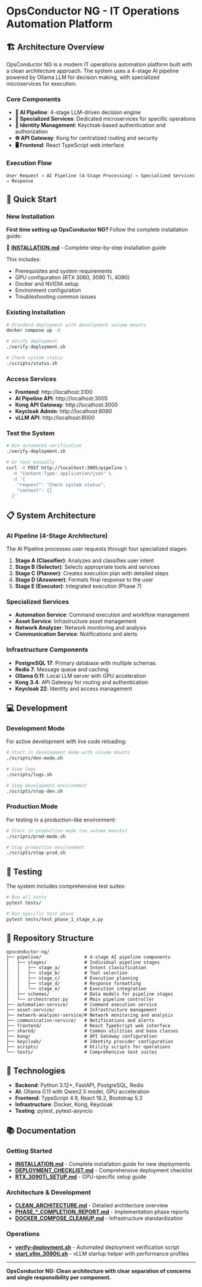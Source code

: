 # OpsConductor NG - IT Operations Automation Platform

## 🏗️ Architecture Overview

OpsConductor NG is a modern IT operations automation platform built with a clean architecture approach. The system uses a 4-stage AI pipeline powered by Ollama LLM for decision making, with specialized microservices for execution.

### Core Components

- **🧠 AI Pipeline**: 4-stage LLM-driven decision engine
- **🔧 Specialized Services**: Dedicated microservices for specific operations
- **🔐 Identity Management**: Keycloak-based authentication and authorization
- **🌐 API Gateway**: Kong for centralized routing and security
- **🖥️ Frontend**: React TypeScript web interface

### Execution Flow

```
User Request → AI Pipeline (4-Stage Processing) → Specialized Services → Response
```

## 🚀 Quick Start

### New Installation

**First time setting up OpsConductor NG?** Follow the complete installation guide:

📖 **[INSTALLATION.md](INSTALLATION.md)** - Complete step-by-step installation guide

This includes:
- Prerequisites and system requirements
- GPU configuration (RTX 3060, 3090 Ti, 4090)
- Docker and NVIDIA setup
- Environment configuration
- Troubleshooting common issues

### Existing Installation

```bash
# Standard deployment with development volume mounts
docker compose up -d

# Verify deployment
./verify-deployment.sh

# Check system status
./scripts/status.sh
```

### Access Services

- **Frontend**: http://localhost:3100
- **AI Pipeline API**: http://localhost:3005
- **Kong API Gateway**: http://localhost:3000
- **Keycloak Admin**: http://localhost:8090
- **vLLM API**: http://localhost:8000

### Test the System

```bash
# Run automated verification
./verify-deployment.sh

# Or test manually
curl -X POST http://localhost:3005/pipeline \
  -H "Content-Type: application/json" \
  -d '{
    "request": "Check system status",
    "context": {}
  }'
```

## 📋 System Architecture

### AI Pipeline (4-Stage Architecture)

The AI Pipeline processes user requests through four specialized stages:

1. **Stage A (Classifier)**: Analyzes and classifies user intent
2. **Stage B (Selector)**: Selects appropriate tools and services
3. **Stage C (Planner)**: Creates execution plan with detailed steps
4. **Stage D (Answerer)**: Formats final response to the user
5. **Stage E (Executor)**: Integrated execution (Phase 7)

### Specialized Services

- **Automation Service**: Command execution and workflow management
- **Asset Service**: Infrastructure asset management
- **Network Analyzer**: Network monitoring and analysis
- **Communication Service**: Notifications and alerts

### Infrastructure Components

- **PostgreSQL 17**: Primary database with multiple schemas
- **Redis 7**: Message queue and caching
- **Ollama 0.11**: Local LLM server with GPU acceleration
- **Kong 3.4**: API Gateway for routing and authentication
- **Keycloak 22**: Identity and access management

## 💻 Development

### Development Mode

For active development with live code reloading:

```bash
# Start in development mode with volume mounts
./scripts/dev-mode.sh

# View logs
./scripts/logs.sh

# Stop development environment
./scripts/stop-dev.sh
```

### Production Mode

For testing in a production-like environment:

```bash
# Start in production mode (no volume mounts)
./scripts/prod-mode.sh

# Stop production environment
./scripts/stop-prod.sh
```

## 🧪 Testing

The system includes comprehensive test suites:

```bash
# Run all tests
pytest tests/

# Run specific test phase
pytest tests/test_phase_1_stage_a.py
```

## 📁 Repository Structure

```
opsconductor-ng/
├── pipeline/                # 4-stage AI pipeline components
│   ├── stages/              # Individual pipeline stages
│   │   ├── stage_a/         # Intent classification
│   │   ├── stage_b/         # Tool selection
│   │   ├── stage_c/         # Execution planning
│   │   ├── stage_d/         # Response formatting
│   │   └── stage_e/         # Execution integration
│   ├── schemas/             # Data models for pipeline stages
│   └── orchestrator.py      # Main pipeline controller
├── automation-service/      # Command execution service
├── asset-service/           # Infrastructure management
├── network-analyzer-service/# Network monitoring and analysis
├── communication-service/   # Notifications and alerts
├── frontend/                # React TypeScript web interface
├── shared/                  # Common utilities and base classes
├── kong/                    # API Gateway configuration
├── keycloak/                # Identity provider configuration
├── scripts/                 # Utility scripts for operations
└── tests/                   # Comprehensive test suites
```

## 🔧 Technologies

- **Backend**: Python 3.12+, FastAPI, PostgreSQL, Redis
- **AI**: Ollama 0.11 with Qwen2.5 model, GPU acceleration
- **Frontend**: TypeScript 4.9, React 18.2, Bootstrap 5.3
- **Infrastructure**: Docker, Kong, Keycloak
- **Testing**: pytest, pytest-asyncio

## 📚 Documentation

### Getting Started
- **[INSTALLATION.md](INSTALLATION.md)** - Complete installation guide for new deployments
- **[DEPLOYMENT_CHECKLIST.md](DEPLOYMENT_CHECKLIST.md)** - Comprehensive deployment checklist
- **[RTX_3090Ti_SETUP.md](RTX_3090Ti_SETUP.md)** - GPU-specific setup guide

### Architecture & Development
- **[CLEAN_ARCHITECTURE.md](CLEAN_ARCHITECTURE.md)** - Detailed architecture overview
- **[PHASE_*_COMPLETION_REPORT.md](.)** - Implementation phase reports
- **[DOCKER_COMPOSE_CLEANUP.md](DOCKER_COMPOSE_CLEANUP.md)** - Infrastructure standardization

### Operations
- **[verify-deployment.sh](verify-deployment.sh)** - Automated deployment verification script
- **[start_vllm_3090ti.sh](start_vllm_3090ti.sh)** - vLLM startup helper with performance profiles

---

**OpsConductor NG: Clean architecture with clear separation of concerns and single responsibility per component.**